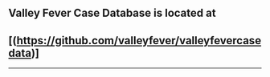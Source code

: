 ## Valley Fever Case Database is located at 
## [(https://github.com/valleyfever/valleyfevercasedata)] 
___

